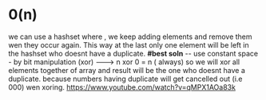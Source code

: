 # 0(n)
we can use a hashset where , we keep adding elements and remove them wen they occur again. This way at the last only one element will be left in the hashset who doesnt have a duplicate.
**#best soln** -- use constant space - by bit manipulation (xor)
---> n xor 0 = n ( always)
so we will xor all elements together of array and result will be the one who doesnt have a duplicate. because numbers having duplicate will get cancelled out (i.e 000) wen xoring.
https://www.youtube.com/watch?v=qMPX1AOa83k
